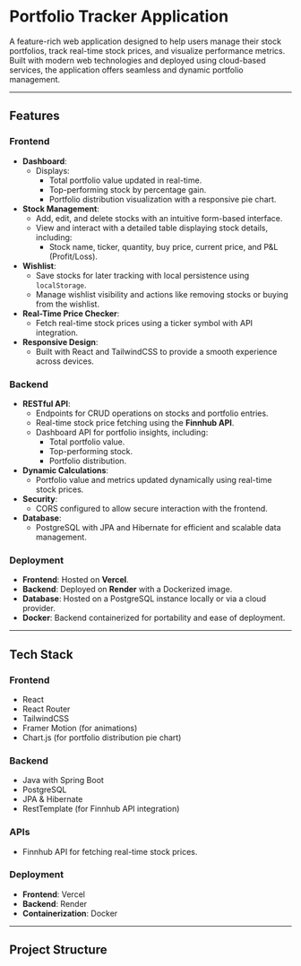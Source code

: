 # Portfolio Tracker Application

A feature-rich web application designed to help users manage their stock portfolios, track real-time stock prices, and visualize performance metrics. Built with modern web technologies and deployed using cloud-based services, the application offers seamless and dynamic portfolio management.

---

## Features

### Frontend
- **Dashboard**:
  - Displays:
    - Total portfolio value updated in real-time.
    - Top-performing stock by percentage gain.
    - Portfolio distribution visualization with a responsive pie chart.
- **Stock Management**:
  - Add, edit, and delete stocks with an intuitive form-based interface.
  - View and interact with a detailed table displaying stock details, including:
    - Stock name, ticker, quantity, buy price, current price, and P&L (Profit/Loss).
- **Wishlist**:
  - Save stocks for later tracking with local persistence using `localStorage`.
  - Manage wishlist visibility and actions like removing stocks or buying from the wishlist.
- **Real-Time Price Checker**:
  - Fetch real-time stock prices using a ticker symbol with API integration.
- **Responsive Design**:
  - Built with React and TailwindCSS to provide a smooth experience across devices.

### Backend
- **RESTful API**:
  - Endpoints for CRUD operations on stocks and portfolio entries.
  - Real-time stock price fetching using the **Finnhub API**.
  - Dashboard API for portfolio insights, including:
    - Total portfolio value.
    - Top-performing stock.
    - Portfolio distribution.
- **Dynamic Calculations**:
  - Portfolio value and metrics updated dynamically using real-time stock prices.
- **Security**:
  - CORS configured to allow secure interaction with the frontend.
- **Database**:
  - PostgreSQL with JPA and Hibernate for efficient and scalable data management.

### Deployment
- **Frontend**: Hosted on **Vercel**.
- **Backend**: Deployed on **Render** with a Dockerized image.
- **Database**: Hosted on a PostgreSQL instance locally or via a cloud provider.
- **Docker**: Backend containerized for portability and ease of deployment.

---

## Tech Stack

### Frontend
- React
- React Router
- TailwindCSS
- Framer Motion (for animations)
- Chart.js (for portfolio distribution pie chart)

### Backend
- Java with Spring Boot
- PostgreSQL
- JPA & Hibernate
- RestTemplate (for Finnhub API integration)

### APIs
- Finnhub API for fetching real-time stock prices.

### Deployment
- **Frontend**: Vercel
- **Backend**: Render
- **Containerization**: Docker

---

## Project Structure


